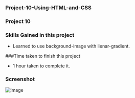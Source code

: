 ### Project-10-Using-HTML-and-CSS

### Project 10

 ### Skills Gained in this project
- Learned to use background-image with lienar-gradient.

###Time taken to finish this project
- 1 hour taken to complete it.

### Screenshot

![image](https://user-images.githubusercontent.com/65283278/185747866-266a2fbf-1bed-44ce-b2c1-c126012184e9.png)
